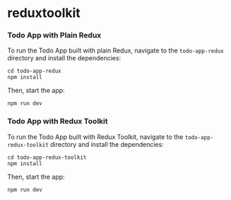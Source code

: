 # reduxtoolkit
### Todo App with Plain Redux

To run the Todo App built with plain Redux, navigate to the `todo-app-redux` directory and install the dependencies:

```
cd todo-app-redux
npm install
```

Then, start the app:

```
npm run dev
```


### Todo App with Redux Toolkit

To run the Todo App built with Redux Toolkit, navigate to the `todo-app-redux-toolkit` directory and install the dependencies:

```
cd todo-app-redux-toolkit
npm install
```

Then, start the app:

```
npm run dev
```
